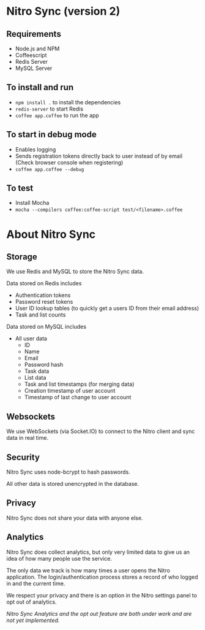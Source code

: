 # Nitro Sync (version 2) #

## Requirements ##
- Node.js and NPM
- Coffeescript
- Redis Server
- MySQL Server

## To install and run ##
- `npm install .` to install the dependencies
- `redis-server` to start Redis
- `coffee app.coffee` to run the app

## To start in debug mode ##
- Enables logging
- Sends registration tokens directly back to user instead of by email (Check browser console when registering)
- `coffee app.coffee --debug`

## To test ##
- Install Mocha
- `mocha --compilers coffee:coffee-script test/<filename>.coffee`

# About Nitro Sync

## Storage

We use Redis and MySQL to store the Nitro Sync data.

Data stored on Redis includes

- Authentication tokens
- Password reset tokens
- User ID lookup tables (to quickly get a users ID from their email address)
- Task and list counts

Data stored on MySQL includes

- All user data
    - ID
    - Name
    - Email
    - Password hash
    - Task data
    - List data
    - Task and list timestamps (for merging data)
    - Creation timestamp of user account
    - Timestamp of last change to user account

## Websockets

We use WebSockets (via Socket.IO) to connect to the Nitro client and sync data
in real time.

## Security

Nitro Sync uses node-bcrypt to hash passwords.

All other data is stored unencrypted in the database.

## Privacy

Nitro Sync does not share your data with anyone else.

## Analytics

Nitro Sync does collect analytics, but only very limited data to give us an
idea of how many people use the service.

The only data we track is how many times a user opens the Nitro application.
The login/authentication process stores a record of who logged in and the
current time.

We respect your privacy and there is an option in the Nitro settings panel to
opt out of analytics.

_Nitro Sync Analytics and the opt out feature are both under work and are not
yet implemented._

